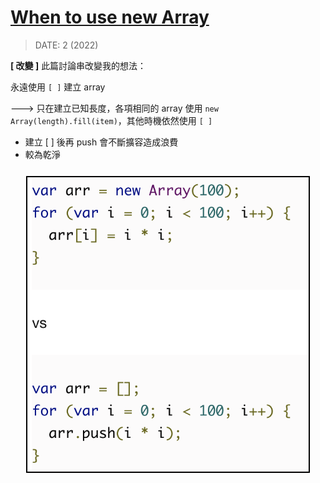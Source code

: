 <style> 
.imgBox{
  display: flex; 
  flex-direction: column; 
  margin: 5%; 
  justify-content: center;
  border: 2px solid black;
}
</style>

<!--  style  -->

# [When to use new Array](https://coderwall.com/p/h4xm0w/why-never-use-new-array-in-javascript)

> DATE: 2 (2022)

**[ 改變 ]** 此篇討論串改變我的想法：

永遠使用 `[ ]` 建立 array

---> 只在建立已知長度，各項相同的 array 使用 `new Array(length).fill(item)`，其他時機依然使用 `[ ]`

- 建立 [ ] 後再 push 會不斷擴容造成浪費
- 較為乾淨

<div class="imgBox" >
    <img src="../src/image/tips/When_to_use_new_Array.png" alt="When_to_use_new_Array.png" />
</div>
